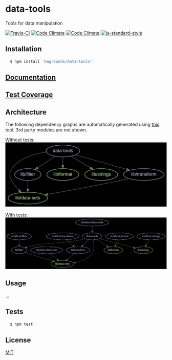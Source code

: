 # data-tools

Tools for data manipulation

[![Travis-CI][travis-img]][travis-url]
[![Code Climate][codeclimate-img]][codeclimate-url]
[![Code Climate][codeclimate-issues-img]][codeclimate-issues-url]
[![js-standard-style][standard-img]][standard-url]

## Installation

``` bash
  $ npm install 'bagrounds/data-tools'
```

## [Documentation](docs/index.html)

## [Test Coverage](coverage/lcov-report/index.html)

## Architecture
The following dependency graphs are automatically generated using [this](https://github.com/pahen/madge) tool. 3rd party modules are not shown.

Without tests:
![architecture](architecture/architecture.svg)

With tests:
![architecture](architecture/architecture-test.svg)

## Usage
...


## Tests
``` bash
  $ npm test
```


## License
[MIT][license-url]


[license-url]: LICENSE

[standard-img]: https://img.shields.io/badge/code%20style-standard-brightgreen.svg
[standard-url]: http://standardjs.com/

[travis-img]: https://img.shields.io/travis/bagrounds/data-tools/master.svg
[travis-url]: https://travis-ci.org/bagrounds/data-tools

[codeclimate-img]: https://codeclimate.com/github/bagrounds/data-tools/badges/gpa.svg
[codeclimate-url]: https://codeclimate.com/github/bagrounds/data-tools

[codeclimate-issues-img]: https://codeclimate.com/github/bagrounds/data-tools/badges/issue_count.svg
[codeclimate-issues-url]: https://codeclimate.com/github/bagrounds/data-tools/issues
